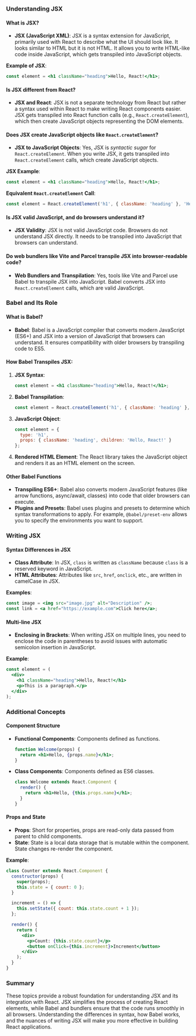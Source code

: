 ### Understanding JSX

#### What is JSX?

- **JSX (JavaScript XML)**: JSX is a syntax extension for JavaScript, primarily used with React to describe what the UI should look like. It looks similar to HTML but it is not HTML. It allows you to write HTML-like code inside JavaScript, which gets transpiled into JavaScript objects.

**Example of JSX**:
```jsx
const element = <h1 className="heading">Hello, React!</h1>;
```

#### Is JSX different from React?

- **JSX and React**: JSX is not a separate technology from React but rather a syntax used within React to make writing React components easier. JSX gets transpiled into React function calls (e.g., `React.createElement`), which then create JavaScript objects representing the DOM elements.

#### Does JSX create JavaScript objects like `React.createElement`?

- **JSX to JavaScript Objects**: Yes, JSX is *syntactic sugar* for `React.createElement`. When you write JSX, it gets transpiled into `React.createElement` calls, which create JavaScript objects.

**JSX Example**:
```jsx
const element = <h1 className="heading">Hello, React!</h1>;
```

**Equivalent `React.createElement` Call**:
```javascript
const element = React.createElement('h1', { className: 'heading' }, 'Hello, React!');
```

#### Is JSX valid JavaScript, and do browsers understand it?

- **JSX Validity**: JSX is not valid JavaScript code. Browsers do not understand JSX directly. It needs to be transpiled into JavaScript that browsers can understand.

#### Do web bundlers like Vite and Parcel transpile JSX into browser-readable code?

- **Web Bundlers and Transpilation**: Yes, tools like Vite and Parcel use Babel to transpile JSX into JavaScript. Babel converts JSX into `React.createElement` calls, which are valid JavaScript.

### Babel and Its Role

#### What is Babel?

- **Babel**: Babel is a JavaScript compiler that converts modern JavaScript (ES6+) and JSX into a version of JavaScript that browsers can understand. It ensures compatibility with older browsers by transpiling code to ES5.

#### How Babel Transpiles JSX:

1. **JSX Syntax**:
   ```jsx
   const element = <h1 className="heading">Hello, React!</h1>;
   ```
2. **Babel Transpilation**:
   ```javascript
   const element = React.createElement('h1', { className: 'heading' }, 'Hello, React!');
   ```
3. **JavaScript Object**:
   ```javascript
   const element = {
     type: 'h1',
     props: { className: 'heading', children: 'Hello, React!' }
   };
   ```
4. **Rendered HTML Element**:
   The React library takes the JavaScript object and renders it as an HTML element on the screen.

#### Other Babel Functions

- **Transpiling ES6+**: Babel also converts modern JavaScript features (like arrow functions, async/await, classes) into code that older browsers can execute.
- **Plugins and Presets**: Babel uses plugins and presets to determine which syntax transformations to apply. For example, `@babel/preset-env` allows you to specify the environments you want to support.

### Writing JSX

#### Syntax Differences in JSX

- **Class Attribute**: In JSX, `class` is written as `className` because `class` is a reserved keyword in JavaScript.
- **HTML Attributes**: Attributes like `src`, `href`, `onclick`, etc., are written in camelCase in JSX.

**Examples**:
```jsx
const image = <img src="image.jpg" alt="Description" />;
const link = <a href="https://example.com">Click here</a>;
```

#### Multi-line JSX

- **Enclosing in Brackets**: When writing JSX on multiple lines, you need to enclose the code in parentheses to avoid issues with automatic semicolon insertion in JavaScript.

**Example**:
```jsx
const element = (
  <div>
    <h1 className="heading">Hello, React!</h1>
    <p>This is a paragraph.</p>
  </div>
);
```

### Additional Concepts

#### Component Structure

- **Functional Components**: Components defined as functions.
  ```jsx
  function Welcome(props) {
    return <h1>Hello, {props.name}</h1>;
  }
  ```

- **Class Components**: Components defined as ES6 classes.
  ```jsx
  class Welcome extends React.Component {
    render() {
      return <h1>Hello, {this.props.name}</h1>;
    }
  }
  ```

#### Props and State

- **Props**: Short for properties, props are read-only data passed from parent to child components.
- **State**: State is a local data storage that is mutable within the component. State changes re-render the component.

**Example**:
```jsx
class Counter extends React.Component {
  constructor(props) {
    super(props);
    this.state = { count: 0 };
  }

  increment = () => {
    this.setState({ count: this.state.count + 1 });
  };

  render() {
    return (
      <div>
        <p>Count: {this.state.count}</p>
        <button onClick={this.increment}>Increment</button>
      </div>
    );
  }
}
```

### Summary

These topics provide a robust foundation for understanding JSX and its integration with React. JSX simplifies the process of creating React elements, while Babel and bundlers ensure that the code runs smoothly in all browsers. Understanding the differences in syntax, how Babel works, and the nuances of writing JSX will make you more effective in building React applications.